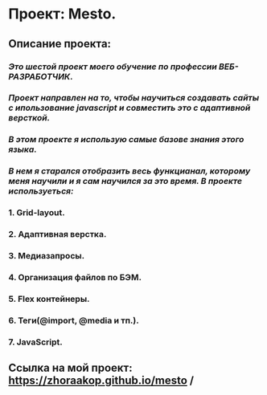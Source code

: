 # Проект: Mesto.  
## **Описание проекта:**  
### *Это шестой проект моего обучение по профессии ВЕБ-РАЗРАБОТЧИК.*  
### *Проект направлен на то, чтобы научиться создавать сайты с ипользование javascript и совместить это с адаптивной версткой.*  
### *В этом проекте я использую самые базове знания этого языка.*  
### *В нем я старался отобразить весь функцианал, которому меня научили и я сам научился за это время. В проекте используеться:*  
### 1. Grid-layout.
### 2. Адаптивная верстка.
### 3. Медиазапросы.
### 4. Организация файлов по БЭМ.
### 5. Flex контейнеры.
### 6. Теги(@import, @media и тп.).
### 7. JavaScript.

## Ссылка на мой проект: https://zhoraakop.github.io/mesto /


